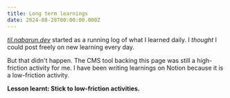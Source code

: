 ```yaml
---
title: Long term learnings
date: 2024-08-28T00:00:00.000Z
---
```

_[til.nabarun.dev](https://til.nabarun.dev)_ started as a running log of what I learned daily. I _thought_ I could post freely on new learning every day.

But that didn't happen. The CMS tool backing this page was still a high-friction activity for me. I have been writing learnings on Notion because it is a low-friction activity.

**Lesson learnt: Stick to low-friction activities.**
